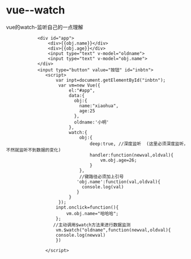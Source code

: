 # vue--watch
vue的watch-监听自己的一点理解



                <div id="app">
                    <div>{{obj.name}}</div>
                    <div>{{obj.age}}</div>
                    <input type="text" v-model="oldname">
                    <input type="text" v-model="obj.name">
                </div>
                <input type="button" value="按钮" id="inbtn">
                   <script>
                       var inpt=document.getElementById("inbtn");
                        var vm=new Vue({
                            el:"#app",
                            data:{
                              obj:{
                                name:"xiaohua",
                                age:25
                              },
                              oldname:'小明'
                            },
                            watch:{
                                obj:{
                                    deep:true, //深度监听  (这里必须深度监听，不然就监听不到数据的变化)
                                    handler:function(newval,oldval){
                                        vm.obj.age=26;
                                    }
                                },
                                //键路径必须加上引号
                               'obj.name':function(val,oldval){
                                 console.log(val)
                               }
                            }
                        });
                       inpt.onclick=function(){
                           vm.obj.name="哈哈哈";
                       };
                      //主动调用$watch方法来进行数据监测
                       vm.$watch("oldname",function(newval,oldval){
                       console.log(newval)
                       })

                   </script>
